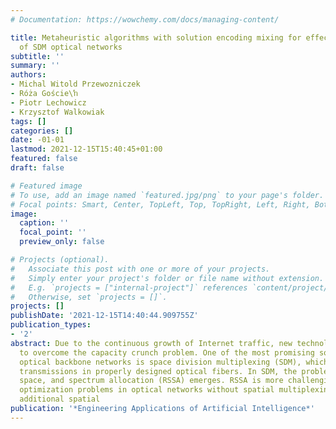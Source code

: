 ```yaml
---
# Documentation: https://wowchemy.com/docs/managing-content/

title: Metaheuristic algorithms with solution encoding mixing for effective optimization
  of SDM optical networks
subtitle: ''
summary: ''
authors:
- Michal Witold Przewozniczek
- Róża Goście\ŉ
- Piotr Lechowicz
- Krzysztof Walkowiak
tags: []
categories: []
date: -01-01
lastmod: 2021-12-15T15:40:45+01:00
featured: false
draft: false

# Featured image
# To use, add an image named `featured.jpg/png` to your page's folder.
# Focal points: Smart, Center, TopLeft, Top, TopRight, Left, Right, BottomLeft, Bottom, BottomRight.
image:
  caption: ''
  focal_point: ''
  preview_only: false

# Projects (optional).
#   Associate this post with one or more of your projects.
#   Simply enter your project's folder or file name without extension.
#   E.g. `projects = ["internal-project"]` references `content/project/deep-learning/index.md`.
#   Otherwise, set `projects = []`.
projects: []
publishDate: '2021-12-15T14:40:44.909755Z'
publication_types:
- '2'
abstract: Due to the continuous growth of Internet traffic, new technologies are proposed
  to overcome the capacity crunch problem. One of the most promising solutions for
  optical backbone networks is space division multiplexing (SDM), which allows parallel
  transmissions in properly designed optical fibers. In SDM, the problem of routing,
  space, and spectrum allocation (RSSA) emerges. RSSA is more challenging than corresponding
  optimization problems in optical networks without spatial multiplexing since the
  additional spatial
publication: '*Engineering Applications of Artificial Intelligence*'
---
```


